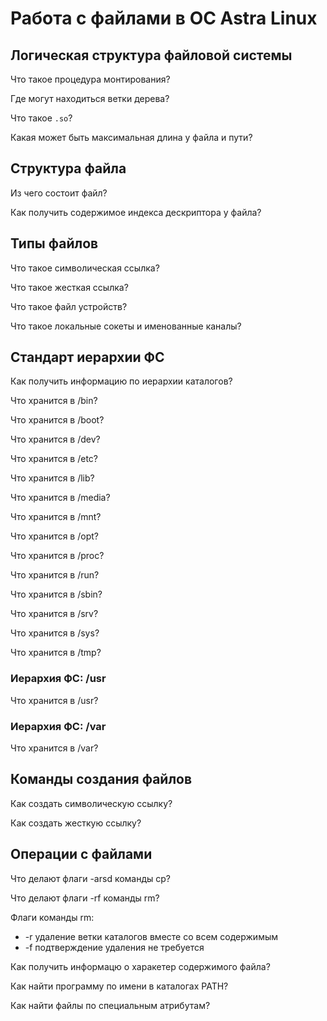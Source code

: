 # Работа с файлами в ОС Astra Linux

## Логическая структура файловой системы

Что такое процедура монтирования?

Где могут находиться ветки дерева?

Что такое `.so`?

Какая может быть максимальная длина у файла и пути?

## Структура файла

Из чего состоит файл?

Как получить содержимое индекса дескриптора у файла?

## Типы файлов

Что такое символическая ссылка?

Что такое жесткая ссылка?

Что такое файл устройств?

Что такое локальные сокеты и именованные каналы?

## Стандарт иерархии ФС

Как получить информацию по иерархии каталогов?

Что хранится в /bin?

Что хранится в /boot?

Что хранится в /dev?

Что хранится в /etc?

Что хранится в /lib?

Что хранится в /media?

Что хранится в /mnt?

Что хранится в /opt?

Что хранится в /proc?

Что хранится в /run?

Что хранится в /sbin?

Что хранится в /srv?

Что хранится в /sys?

Что хранится в /tmp?

### Иерархия ФС: /usr

Что хранится в /usr?

### Иерархия ФС: /var

Что хранится в /var?

## Команды создания файлов

Как создать символическую ссылку?

Как создать жесткую ссылку?

## Операции с файлами

Что делают флаги -arsd команды cp?

Что делают флаги -rf команды rm?

Флаги команды rm:
- -r удаление ветки каталогов вместе со всем содержимым
- -f подтверждение удаления не требуется

Как получить информацю о харакетер содержимого файла?

Как найти программу по имени в каталогах PATH?

Как найти файлы по специальным атрибутам?
